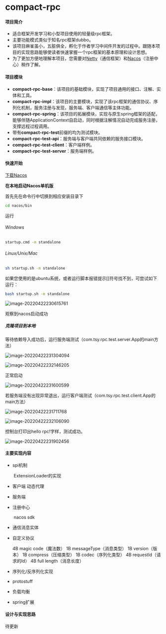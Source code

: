 # compact-rpc

#### 项目简介

- 适合框架开发学习和小型项目使用的轻量级rpc框架。
- 主要功能模式类似于知名rpc框架dubbo。
- 该项目麻雀虽小，五脏俱全，孵化于作者学习中间件开发的过程中。跟随本项目的实现思路能够使读者快速掌握一个rpc框架的基本原理和设计思想。
- 为了更加方便地理解本项目，您需要对[Netty](https://netty.io/)（通信框架）和[Nacos](https://nacos.io/)（注册中心）稍作了解。

#### 项目模块

- **compact-rpc-base**：该项目的基础模块，实现了项目通用的接口、注解、实体和工具。
- **compact-rpc-impl**：该项目的主要模块，实现了该rpc框架的通信协议、序列化机制，服务注册与发现，服务端、客户端通信等主体功能。
- **compact-rpc-spring**：该项目的拓展模块，实现与原生spring框架的适配，能够伴随ApplicationContext自启动，同时根据注解情况自动完成服务注册，支撑远程过程调用。
- 带有**compact-rpc-test**前缀的均为测试模块。
- **compact-rpc-test-api**：服务端与客户端共同依赖的服务接口模块。
- **compact-rpc-test-client**：客户端样例。
- **compact-rpc-test-server**：服务端样例。

#### 快速开始

[下载Nacos](https://github.com/alibaba/nacos/releases)

**在本地启动Nacos单机版**

首先先在命令行中切换到相应安装目录下

```bash
cd nacos/bin
```

运行

###### Windows

```bash
startup.cmd -m standalone
```

###### Linux/Unix/Mac

```bash
sh startup.sh -m standalone
```

如果您使用的是ubuntu系统，或者运行脚本报错提示[[符号找不到，可尝试如下运行：

```bash
bash startup.sh -m standalone
```

![image-20220422230615761](C:\Users\lenovo\AppData\Roaming\Typora\typora-user-images\image-20220422230615761.png)

观察到nacos启动成功

##### 克隆项目到本地

等待依赖导入成功后，运行服务端测试（com.tsy.rpc.test.server.App的main方法）

![image-20220422231304094](C:\Users\lenovo\AppData\Roaming\Typora\typora-user-images\image-20220422231304094.png)



![image-20220422232146205](C:\Users\lenovo\AppData\Roaming\Typora\typora-user-images\image-20220422232146205.png)

正常启动

![image-20220422231600599](C:\Users\lenovo\AppData\Roaming\Typora\typora-user-images\image-20220422231600599.png)

若服务端没有出现异常退出，运行客户端测试（com.tsy.rpc.test.client.App的main方法）

![image-20220422231711768](C:\Users\lenovo\AppData\Roaming\Typora\typora-user-images\image-20220422231711768.png)



![image-20220422232106090](C:\Users\lenovo\AppData\Roaming\Typora\typora-user-images\image-20220422232106090.png)

控制台打印出hello rpc!字样，测试成功。

![image-20220422231902456](C:\Users\lenovo\AppData\Roaming\Typora\typora-user-images\image-20220422231902456.png)



#### 主要实现内容

- spi机制

  ​	ExtensionLoader的实现

- 客户端 动态代理

- 服务端

- 注册中心

  ​	nacos sdk

- 通信消息实体

- 自定义协议

  4B  magic code（魔法数）   1B messageType（消息类型） 1B version（版本）  1B compress（压缩类型） 1B codec（序列化类型）  4B  requestId（请求的Id）  4B full  length（消息长度）

- 序列化/反序列化实现

- protostuff

- 负载均衡

- spring扩展

#### 设计与实现思路

待更新